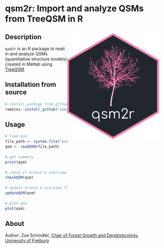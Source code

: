 # qsm2r: Import and analyze QSMs from TreeQSM in R 

## Description <img src="https://github.com/zoeschindler/qsm2r/blob/main/inst/figures/logo.png" align="right" width = 300/>

`qsm2r` is an R package to read in and analyze QSMs (quantitative structure models) created in Matlab using <a href = "https://github.com/InverseTampere/TreeQSM">TreeQSM</a>.

## Installation from source

```R
# install package from github
remotes::install_github("zoeschindler/qsm2r")
```

## Usage

```R
# load qsm
file_path <- system.file("extdata", "QSM_Juglans_regia_M.mat", package="qsm2r")
qsm <- readQSM(file_path)

# get summary
print(qsm)

# check if branch & overview are up-to-date with cylinder
checkQSM(qsm)

# update branch & overview from cylinder
updateQSM(qsm)

# plot qsm
plot(qsm)
```

## About

Author: Zoe Schindler, <a href = "https://www.iww.uni-freiburg.de/">Chair of Forest Growth and Dendroecology</a>, <a href = "https://uni-freiburg.de/">University of Freiburg</a>
